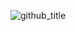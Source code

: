 ![github_title](https://user-images.githubusercontent.com/62547137/150113171-b1360c37-84b2-4338-bcef-1e76163b672e.png)
